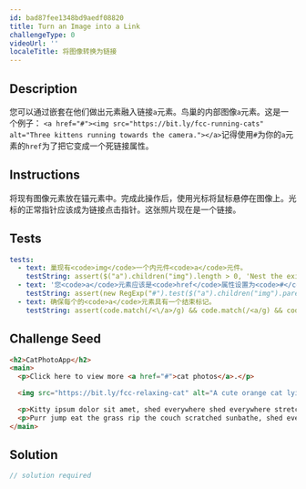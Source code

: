 ```yaml
---
id: bad87fee1348bd9aedf08820
title: Turn an Image into a Link
challengeType: 0
videoUrl: ''
localeTitle: 将图像转换为链接
---
```


## Description
<section id="description">您可以通过嵌套在他们做出元素融入链接<code>a</code>元素。鸟巢的内部图像<code>a</code>元素。这是一个例子： <code>&lt;a href=&quot;#&quot;&gt;&lt;img src=&quot;https://bit.ly/fcc-running-cats&quot; alt=&quot;Three kittens running towards the camera.&quot;&gt;&lt;/a&gt;</code>记得使用<code>#</code>为你的<code>a</code>元素的<code>href</code>为了把它变成一个死链接属性。 </section>

## Instructions
<section id="instructions">将现有图像元素放在锚元素中。完成此操作后，使用光标将鼠标悬停在图像上。光标的正常指针应该成为链接点击指针。这张照片现在是一个链接。 </section>

## Tests
<section id='tests'>

```yml
tests:
  - text: 巢现有<code>img</code>一个内元件<code>a</code>元件。
    testString: assert($("a").children("img").length > 0, 'Nest the existing <code>img</code> element within an <code>a</code> element.');
  - text: '您<code>a</code>元素应该是<code>href</code>属性设置为<code>#</code>的死链接。'
    testString: assert(new RegExp("#").test($("a").children("img").parent().attr("href")), 'Your <code>a</code> element should be a dead link with a <code>href</code> attribute set to <code>#</code>.');
  - text: 确保每个的<code>a</code>元素具有一个结束标记。
    testString: assert(code.match(/<\/a>/g) && code.match(/<a/g) && code.match(/<\/a>/g).length === code.match(/<a/g).length, 'Make sure each of your <code>a</code> elements has a closing tag.');

```

</section>

## Challenge Seed
<section id='challengeSeed'>

<div id='html-seed'>

```html
<h2>CatPhotoApp</h2>
<main>
  <p>Click here to view more <a href="#">cat photos</a>.</p>

  <img src="https://bit.ly/fcc-relaxing-cat" alt="A cute orange cat lying on its back.">

  <p>Kitty ipsum dolor sit amet, shed everywhere shed everywhere stretching attack your ankles chase the red dot, hairball run catnip eat the grass sniff.</p>
  <p>Purr jump eat the grass rip the couch scratched sunbathe, shed everywhere rip the couch sleep in the sink fluffy fur catnip scratched.</p>
</main>

```

</div>



</section>

## Solution
<section id='solution'>

```js
// solution required
```
</section>
